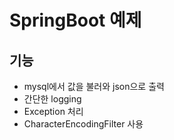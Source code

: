 # SpringBoot 예제

## 기능

* mysql에서 값을 불러와 json으로 출력
* 간단한 logging
* Exception 처리
* CharacterEncodingFilter 사용
